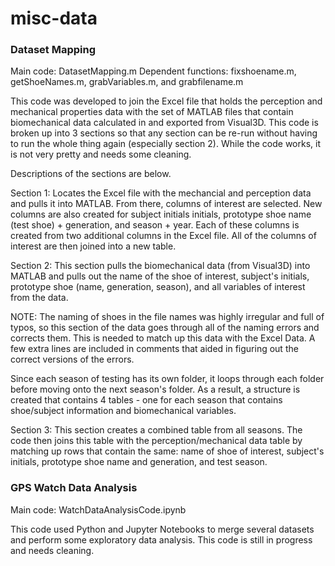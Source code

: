 # misc-data

### Dataset Mapping

Main code: DatasetMapping.m 
Dependent functions: fixshoename.m, getShoeNames.m, grabVariables.m, and grabfilename.m

This code was developed to join the Excel file that holds the perception and mechanical properties data with the set of MATLAB files that contain biomechanical data calculated in and exported from Visual3D. This code is broken up into 3 sections so that any section can be re-run without having to run the whole thing again (especially section 2).  While the code works, it is not very pretty and needs some cleaning.

Descriptions of the sections are below.

Section 1:  Locates the Excel file with the mechancial and perception data and pulls it into MATLAB.  From there, columns of interest are selected.  New columns are also created for subject initials initials, prototype shoe name (test shoe) + generation, and season + year.  Each of these columns is created from two additional columns in the Excel file. All of the columns of interest are then joined into a new table.

Section 2: This section pulls the biomechanical data (from Visual3D) into MATLAB and pulls out the name of the shoe of interest, subject's initials, prototype shoe (name, generation, season), and all variables of interest from the data. 

NOTE:  The naming of shoes in the file names was highly irregular and full of typos, so this section of the data goes through all of the naming errors and corrects them.  This is needed to match up this data with the Excel Data.  A few extra lines are included in comments that aided in figuring out the correct versions of the errors.  

Since each season of testing has its own folder, it loops through each folder before moving onto the next season's folder.  As a result, a structure is created that contains 4 tables - one for each season that contains shoe/subject information and biomechanical variables.

Section 3: This section creates a combined table from all seasons.  The code then joins this table with the perception/mechanical data table by matching up rows that contain the same: name of shoe of interest, subject's initials, prototype shoe name and generation, and test season.


### GPS Watch Data Analysis

Main code: WatchDataAnalysisCode.ipynb

This code used Python and Jupyter Notebooks to merge several datasets and perform some exploratory data analysis.  This code is still in progress and needs cleaning.
